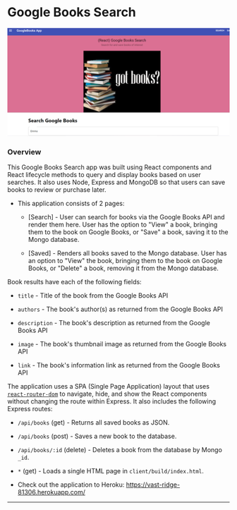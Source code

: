 # Google Books Search

![Google Books Search Screenshot](./screen.png?raw=true "google books search")

### Overview

This Google Books Search app was built using React components and React lifecycle methods to query and display books based on user searches. It also uses Node, Express and MongoDB so that users can save books to review or purchase later.

* This application consists of 2 pages:

  * [Search] - User can search for books via the Google Books API and render them here. User has the option to "View" a book, bringing them to the book on Google Books, or "Save" a book, saving it to the Mongo database.

  * [Saved] - Renders all books saved to the Mongo database. User has an option to "View" the book, bringing them to the book on Google Books, or "Delete" a book, removing it from the Mongo database.

Book results have each of the following fields:

* `title` - Title of the book from the Google Books API

* `authors` - The book's author(s) as returned from the Google Books API

* `description` - The book's description as returned from the Google Books API

* `image` - The book's thumbnail image as returned from the Google Books API

* `link` - The book's information link as returned from the Google Books API

The application uses a SPA (Single Page Application) layout that uses [`react-router-dom`](https://github.com/reactjs/react-router) to navigate, hide, and show the React components without changing the route within Express. It also includes the following Express routes:

* `/api/books` (get) - Returns all saved books as JSON.

* `/api/books` (post) - Saves a new book to the database.

* `/api/books/:id` (delete) - Deletes a book from the database by Mongo `_id`.

* `*` (get) - Loads a single HTML page in `client/build/index.html`. 

* Check out the application to Heroku: https://vast-ridge-81306.herokuapp.com/ 

- - -